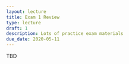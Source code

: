 ```yaml
---
layout: lecture
title: Exam 1 Review
type: lecture
draft: 1
description: Lots of practice exam materials
due_date: 2020-05-11
---
```


TBD